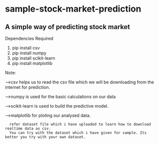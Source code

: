 # sample-stock-market-prediction
A simple way of predicting stock market
----------------------------------------------------------------------------------------------------------

Dependencies Required

1. pip install csv
2. pip install numpy
3. pip install scikit-learn
4. pip install matplotlib

Note: 

-->csv helps us to read the csv file which we will be downloading from the internet for prediction.

-->numpy is used for the basic calculations on our data

-->scikit-learn is used to build the predictive model.

-->matplotlib for ploting our analysed data.

      refer dataset file which i have uploaded to learn how to download realtime data as csv.
      You can try with the dataset which i have given for sample. Its better you try with your own dataset.


